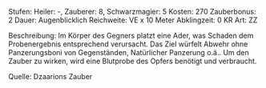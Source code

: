 Stufen: Heiler: -, Zauberer: 8, Schwarzmagier: 5
Kosten: 270
Zauberbonus: 2
Dauer: Augenblicklich
Reichweite: VE x 10 Meter
Abklingzeit: 0 KR
Art: ZZ

Beschreibung: Im Körper des Gegners platzt eine Ader, was Schaden dem Probenergebnis entsprechend verursacht. Das Ziel würfelt Abwehr ohne Panzerungsboni von Gegenständen, Natürlicher Panzerung o.ä.. Um den Zauber zu wirken, wird eine Blutprobe des Opfers benötigt und verbraucht.

Quelle: Dzaarions Zauber
